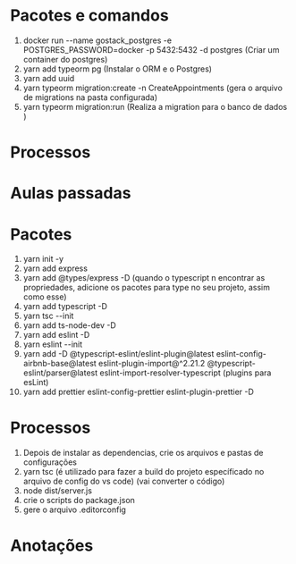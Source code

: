 # Pacotes e comandos
  1. docker run --name gostack_postgres -e POSTGRES_PASSWORD=docker -p 5432:5432 -d postgres (Criar um container do postgres)
  2. yarn add typeorm pg (Instalar o ORM e o Postgres)
  3. yarn add uuid
  4. yarn typeorm migration:create -n CreateAppointments (gera o arquivo de migrations na pasta configurada)
  5. yarn typeorm migration:run (Realiza a migration para o banco de dados )

# Processos












# Aulas passadas
# Pacotes
 1. yarn init -y
 2. yarn add express
 3. yarn add @types/express -D (quando o typescript n encontrar as propriedades, adicione os pacotes para type no seu projeto, assim como esse)
 4. yarn add typescript -D
 5. yarn tsc --init
 6. yarn add ts-node-dev -D
 7. yarn add eslint -D
 8. yarn eslint --init
 9. yarn add -D @typescript-eslint/eslint-plugin@latest eslint-config-airbnb-base@latest eslint-plugin-import@^2.21.2 @typescript-eslint/parser@latest eslint-import-resolver-typescript (plugins para esLint)
 10. yarn add prettier eslint-config-prettier eslint-plugin-prettier -D

# Processos
  1. Depois de instalar as dependencias, crie os arquivos e pastas de configurações
  2. yarn tsc (é utilizado para fazer a build do projeto específicado no arquivo de config do vs code) (vai converter o código)
  3. node dist/server.js
  4. crie o scripts do package.json
  5. gere o arquivo .editorconfig

# Anotações
